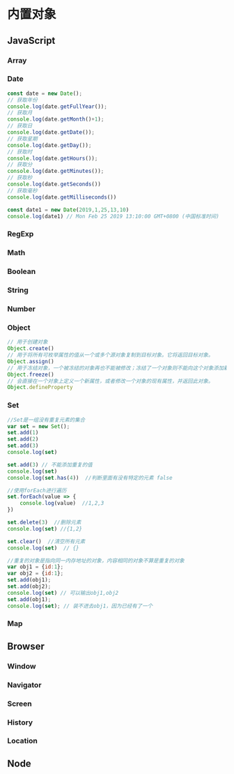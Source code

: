 # 内置对象
## JavaScript
### Array
### Date
```javascript
const date = new Date();
// 获取年份
console.log(date.getFullYear());
// 获取月
console.log(date.getMonth()+1);
// 获取日
console.log(date.getDate());
// 获取星期
console.log(date.getDay());
// 获取时
console.log(date.getHours());
// 获取分
console.log(date.getMinutes());
// 获取秒
console.log(date.getSeconds())
// 获取毫秒
console.log(date.getMilliseconds())

const date1 = new Date(2019,1,25,13,10)
console.log(date1) // Mon Feb 25 2019 13:10:00 GMT+0800 (中国标准时间)
```
### RegExp
### Math
### Boolean
### String
### Number
### Object
```javascript
// 用于创建对象
Object.create()
// 用于将所有可枚举属性的值从一个或多个源对象复制到目标对象。它将返回目标对象。
Object.assign()
// 用于冻结对象，一个被冻结的对象再也不能被修改；冻结了一个对象则不能向这个对象添加新的属性，不能删除已有属性，不能修改该对象已有属性的可枚举性、可配置性、可写性，以及不能修改已有属性的值。此外，冻结一个对象后该对象的原型也不能被修改。
Object.freeze()
// 会直接在一个对象上定义一个新属性，或者修改一个对象的现有属性，并返回此对象。
Object.defineProperty
```
### Set
````javascript
//Set是一组没有重复元素的集合
var set = new Set();
set.add(1)
set.add(2)
set.add(3)
console.log(set)

set.add(3) // 不能添加重复的值
console.log(set)
console.log(set.has(4))  //判断里面有没有特定的元素 false

//使用forEach进行遍历
set.forEach(value => {
    console.log(value)  //1,2,3
})

set.delete(3)  //删除元素
console.log(set) //{1,2}

set.clear()  //清空所有元素
console.log(set)  // {}

//重复的对象是指向同一内存地址的对象，内容相同的对象不算是重复的对象
var obj1 = {id:1};
var obj2 = {id:1};
set.add(obj1);
set.add(obj2);
console.log(set) // 可以输出obj1,obj2
set.add(obj1);
console.log(set); // 装不进去obj1，因为已经有了一个
````
### Map
## Browser
### Window
### Navigator
### Screen
### History
### Location
## Node
